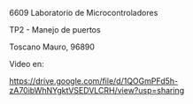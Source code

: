 6609 Laboratorio de Microcontroladores

TP2 - Manejo de puertos

Toscano Mauro, 96890

Video en:

https://drive.google.com/file/d/1QOGmPFd5h-zA70ibWhNYgktVSEDVLCRH/view?usp=sharing
